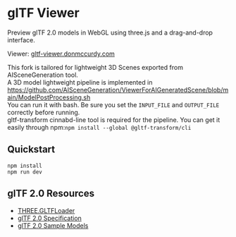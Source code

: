 # glTF Viewer

Preview glTF 2.0 models in WebGL using three.js and a drag-and-drop interface.

Viewer: [gltf-viewer.donmccurdy.com](https://gltf-viewer.donmccurdy.com/)

This fork is tailored for lightweight 3D Scenes exported from AISceneGeneration tool.  
A 3D model lightweight pipeline is implemented in https://github.com/AISceneGeneration/ViewerForAIGeneratedScene/blob/main/ModelPostProcessing.sh  
You can run it with bash. Be sure you set the `INPUT_FILE` and `OUTPUT_FILE` correctly before running.  
gltf-transform cinnabd-line tool is required for the pipeline. You can get it easily through npm:`npm install --global @gltf-transform/cli`


## Quickstart

```
npm install
npm run dev
```

## glTF 2.0 Resources

- [THREE.GLTFLoader](https://threejs.org/docs/#examples/en/loaders/GLTFLoader)
- [glTF 2.0 Specification](https://github.com/KhronosGroup/glTF/blob/master/specification/2.0/README.md)
- [glTF 2.0 Sample Models](https://github.com/KhronosGroup/glTF-Sample-Models/tree/master/2.0/)
